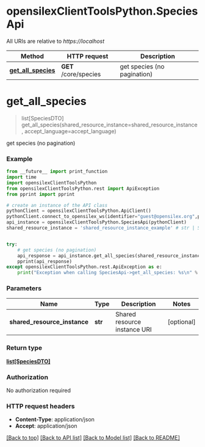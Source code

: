 # opensilexClientToolsPython.SpeciesApi

All URIs are relative to *https://localhost*

Method | HTTP request | Description
------------- | ------------- | -------------
[**get_all_species**](SpeciesApi.md#get_all_species) | **GET** /core/species | get species (no pagination)


# **get_all_species**
> list[SpeciesDTO] get_all_species(shared_resource_instance=shared_resource_instance, accept_language=accept_language)

get species (no pagination)



### Example
```python
from __future__ import print_function
import time
import opensilexClientToolsPython
from opensilexClientToolsPython.rest import ApiException
from pprint import pprint

# create an instance of the API class
pythonClient = opensilexClientToolsPython.ApiClient()
pythonClient.connect_to_opensilex_ws(identifier="guest@opensilex.org",password="guest",host="https://localhost")
api_instance = opensilexClientToolsPython.SpeciesApi(pythonClient)
shared_resource_instance = 'shared_resource_instance_example' # str | Shared resource instance URI (optional)


try:
    # get species (no pagination)
    api_response = api_instance.get_all_species(shared_resource_instance=shared_resource_instance, )
    pprint(api_response)
except opensilexClientToolsPython.rest.ApiException as e:
    print("Exception when calling SpeciesApi->get_all_species: %s\n" % e)
```

### Parameters

Name | Type | Description  | Notes
------------- | ------------- | ------------- | -------------
 **shared_resource_instance** | **str**| Shared resource instance URI | [optional] 


### Return type

[**list[SpeciesDTO]**](SpeciesDTO.md)

### Authorization

No authorization required

### HTTP request headers

 - **Content-Type**: application/json
 - **Accept**: application/json

[[Back to top]](#) [[Back to API list]](../README.md#documentation-for-api-endpoints) [[Back to Model list]](../README.md#documentation-for-models) [[Back to README]](../README.md)


